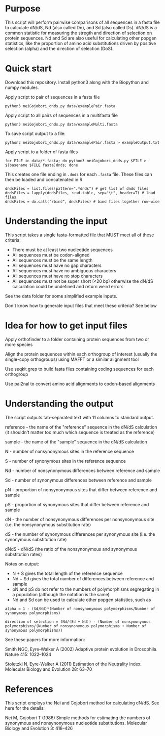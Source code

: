 # Purpose
This script will perform pairwise comparisons of all sequences in a fasta file to calculate dN/dS, Nd (also called Dn), and Sd (also called Ds). dN/dS is a common statistic for measuring the stregth and direction of selection on protein sequences. Nd and Sd are also useful for calculating other popgen statistics, like the proportion of amino acid substitutions driven by positive selection (alpha) and the direction of selection (DoS).

# Quick start
Download this repository. Install python3 along with the Biopython and numpy modules.

Apply script to pair of sequences in a fasta file

`python3 neiGojobori_dnds.py data/examplePair.fasta`

Apply script to all pairs of sequences in a multifasta file

`python3 neiGojobori_dnds.py data/exampleMulti.fasta`

To save script output to a file:

`python3 neiGojobori_dnds.py data/examplePair.fasta > exampleOutput.txt`

Apply script to a folder of fasta files

`for FILE in data/*.fasta; do python3 neiGojobori_dnds.py $FILE > $(basename $FILE fasta)dnds; done`

This creates one file ending in `.dnds` for each `.fasta` file. These files can then be loaded and concatenated in R

```
dndsFiles = list.files(pattern=".*dnds") # get list of dnds files
dndsFiles = lapply(dndsFiles, read.table, sep="\t", header=T) # load files
dndsFiles = do.call("rbind", dndsFiles) # bind files together row-wise
```

# Understanding the input
This script takes a single fasta-formatted file that MUST meet all of these criteria:
* There must be at least two nucleotide sequences
* All sequences must be codon-aligned
* All sequences must be the same length
* All sequences must have no gap characters
* All sequences must have no ambiguous characters
* All sequences must have no stop characters
* All sequences must not be super short (<20 bp) otherwise the dN/dS calculation could be undefined and return weird errors

See the data folder for some simplified example inputs.

Don't know how to generate input files that meet these criteria? See below

# Idea for how to get input files
Apply orthofinder to a folder containing protein sequences from two or more species

Align the protein sequences within each orthogroup of interest (usually the single-copy orthogroups) using MAFFT or a similar alignment tool

Use seqkit grep to build fasta files containing coding sequences for each orthogroup

Use pal2nal to convert amino acid alignments to codon-based alignments

# Understanding the output
The script outputs tab-separated text with 11 columns to standard output.

reference - the name of the "reference" sequence in the dN/dS calculation (it shouldn't matter too much which sequence is treated as the reference)

sample - the name of the "sample" sequence in the dN/dS calculation 

N - number of nonsynonymous sites in the reference sequence

S - number of synonymous sites in the reference sequence

Nd - number of nonsynonymous differences between reference and sample

Sd - number of synonymous differences between reference and sample

pN - proportion of nonsynonymous sites that differ between reference and sample

pS - proportion of synonymous sites that differ between reference and sample

dN - the number of nonsynonymous differences per nonsynonymous site (i.e. the nonsynonymous substitution rate)

dS - the number of synonymous differences per synonymous site (i.e. the synonymous substitution rate)

dNdS - dN/dS (the ratio of the nonsynonymous and synonymous substitution rates)

Notes on output:
* N + S gives the total length of the reference sequence
* Nd + Sd gives the total number of differences between reference and sample
* pN and pS do not refer to the numbers of polymorphisms segregating in a population (although the notation is the same)
* Nd and Sd can be used to calculate other popgen statistics, such as

`alpha = 1 - (Sd/Nd)*(Number of nonsynonymous polymorphisms/Number of synonymous polymorphisms)`

`direction of selection = (Nd/(Sd + Nd)) - (Number of nonsynonymous polymorphisms/(Number of nonsynonymous polymorphisms + Number of synonymous polymorphisms))`

See these papers for more information:

Smith NGC, Eyre-Walker A (2002) Adaptive protein evolution in Drosophila. Nature 415: 1022–1024

Stoletzki N, Eyre-Walker A (2011) Estimation of the Neutrality Index. Molecular Biology and Evolution 28: 63–70

# References
This script employs the Nei and Gojobori method for calculating dN/dS. See here for the details:

Nei M, Gojobori T (1986) Simple methods for estimating the numbers of synonymous and nonsynonymous nucleotide substitutions. Molecular Biology and Evolution 3: 418–426
